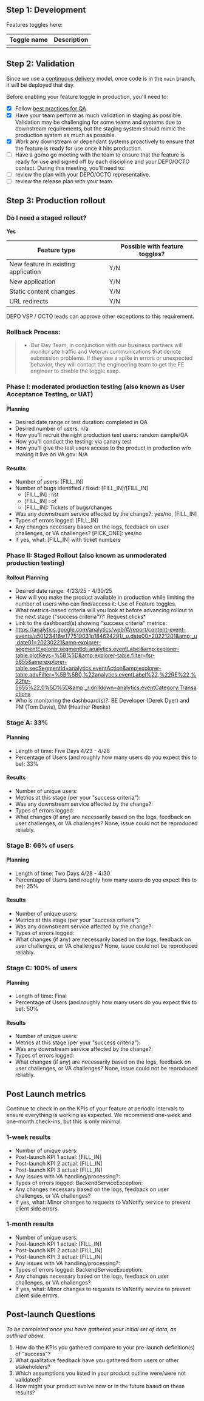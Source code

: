## Step 1: Development

 Features toggles here:

| Toggle name | Description |
| ----------- | ----------- |
|  |  |


## Step 2: Validation

Since we use a [continuous delivery](https://depo-platform-documentation.scrollhelp.site/developer-docs/deployment-process) model, once code is in the `main` branch, it will be deployed that day. 

Before enabling your feature toggle in production, you'll need to:

- [X] Follow [best practices for QA](https://depo-platform-documentation.scrollhelp.site/developer-docs/qa-and-accessibility-testing).
- [X] Have your team perform as much validation in staging as possible. Validation may be challenging for some teams and systems due to downstream requirements, but the staging system should mimic the production system as much as possible.
- [X] Work any downstream or dependant systems proactively to ensure that the feature is ready for use once it hits production.
- [ ] Have a go/no go meeting with the team to ensure that the feature is ready for use and signed off by each discipline and your DEPO/OCTO contact. During this meeting, you'll need to:
- [ ] review the plan with your DEPO/OCTO representative.
- [ ] review the release plan with your team.

## Step 3: Production rollout

### Do I need a staged rollout?

**Yes**

| Feature type | Possible with feature toggles? |
| --- | --- |
| New feature in existing application | Y/N |
| New application | Y/N |
| Static content changes | Y/N |
| URL redirects | Y/N |

DEPO VSP / OCTO leads can approve other exceptions to this requirement.

### Rollback Process:

> - Our Dev Team, in conjunction with our business partners will monitor site traffic and Veteran communications that denote submission problems. If they see a spike in errors or unexpected behavior, they will contact the engineering team to get the FE engineer to disable the toggle asap.

### Phase I: moderated production testing (also known as User Acceptance Testing, or UAT)

#### Planning

- Desired date range or test duration:  completed in QA
- Desired number of users: n/a
- How you'll recruit the right production test users: random sample/QA
- How you'll conduct the testing: via canary test
- How you'll give the test users access to the product in production w/o making it live on VA.gov: N/A

#### Results

- Number of users: [FILL_IN]
- Number of bugs identified / fixed: [FILL_IN]/[FILL_IN]
  - [FILL_IN] : list
  - [FILL_IN] : of
  - [FILL_IN]: Tickets of bugs/changes
- Was any downstream service affected by the change?: yes/no, [FILL_IN]
- Types of errors logged: [FILL_IN]
- Any changes necessary based on the logs, feedback on user challenges, or VA challenges? [PICK_ONE]: yes/no
- If yes, what: [FILL_IN] with ticket numbers

### Phase II: Staged Rollout (also known as unmoderated production testing)

#### Rollout Planning

- Desired date range:  4/23/25 - 4/30/25
- How will you make the product available in production while limiting the number of users who can find/access it: Use of Feature toggles.
- What metrics-based criteria will you look at before advancing rollout to the next stage ("success criteria")?: Request clicks*
- Link to the dashboard(s) showing "success criteria" metrics:
- https://analytics.google.com/analytics/web/#/report/content-event-events/a50123418w177519031p184624291/_u.date00=20221201&amp;_u.date01=20230221&amp;explorer-segmentExplorer.segmentId=analytics.eventLabel&amp;explorer-table.plotKeys=%5B%5D&amp;explorer-table.filter=fsr-5655&amp;explorer-table.secSegmentId=analytics.eventAction&amp;explorer-table.advFilter=%5B%5B0,%22analytics.eventLabel%22,%22RE%22,%22fsr-5655%22,0%5D%5D&amp;_r.drilldown=analytics.eventCategory:Transactions
- Who is monitoring the dashboard(s)?: BE Developer (Derek Dyer) and PM (Tom Davis), DM (Heather Rienks)

### Stage A: 33%

#### Planning

- Length of time: Five Days 4/23 - 4/28
- Percentage of Users (and roughly how many users do you expect this to be): 33% 

#### Results

- Number of unique users:
- Metrics at this stage (per your "success criteria"):
- Was any downstream service affected by the change?:
- Types of errors logged:
- What changes (if any) are necessarily based on the logs, feedback on user challenges, or VA challenges? None, issue could not be reproduced reliably.

### Stage B: 66% of users

#### Planning

- Length of time: Two Days 4/28 - 4/30
- Percentage of Users (and roughly how many users do you expect this to be): 25%

#### Results

- Number of unique users:
- Metrics at this stage (per your "success criteria"):
- Was any downstream service affected by the change?:
- Types of errors logged:
- What changes (if any) are necessarily based on the logs, feedback on user challenges, or VA challenges? None, issue could not be reproduced reliably.

### Stage C: 100% of users

#### Planning

- Length of time: Final
- Percentage of Users (and roughly how many users do you expect this to be): 50%

#### Results

- Number of unique users:
- Metrics at this stage (per your "success criteria"):
- Was any downstream service affected by the change?:
- Types of errors logged:
- What changes (if any) are necessarily based on the logs, feedback on user challenges, or VA challenges? None, issue could not be reproduced reliably.

## Post Launch metrics

Continue to check in on the KPIs of your feature at periodic intervals to ensure everything is working as expected. We recommend one-week and one-month check-ins, but this is only minimal.

### 1-week results

- Number of unique users: 
- Post-launch KPI 1 actual: [FILL_IN]
- Post-launch KPI 2 actual: [FILL_IN]
- Post-launch KPI 3 actual: [FILL_IN]
- Any issues with VA handling/processing?: 
- Types of errors logged: BackendServiceException: 
- Any changes necessary based on the logs, feedback on user challenges, or VA challenges?  
- If yes, what: Minor changes to requests to VaNotify service to prevent client side errors.

### 1-month results

- Number of unique users: 
- Post-launch KPI 1 actual: [FILL_IN]
- Post-launch KPI 2 actual: [FILL_IN]
- Post-launch KPI 3 actual: [FILL_IN]
- Any issues with VA handling/processing?: 
- Types of errors logged: BackendServiceException: 
- Any changes necessary based on the logs, feedback on user challenges, or VA challenges?  
- If yes, what: Minor changes to requests to VaNotify service to prevent client side errors.

## Post-launch Questions

*To be completed once you have gathered your initial set of data, as outlined above.*

1. How do the KPIs you gathered compare to your pre-launch definition(s) of "success"?
1. What qualitative feedback have you gathered from users or other stakeholders?
1. Which assumptions you listed in your product outline were/were not validated?
1. How might your product evolve now or in the future based on these results?
